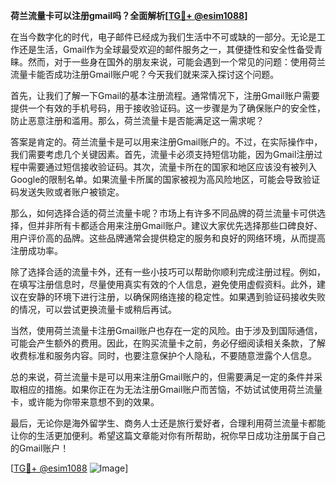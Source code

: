 **荷兰流量卡可以注册gmail吗？全面解析[[TG💪+ @esim1088](https://t.me/s/esim1088)]**

在当今数字化的时代，电子邮件已经成为我们生活中不可或缺的一部分。无论是工作还是生活，Gmail作为全球最受欢迎的邮件服务之一，其便捷性和安全性备受青睐。然而，对于一些身在国外的朋友来说，可能会遇到一个常见的问题：使用荷兰流量卡能否成功注册Gmail账户呢？今天我们就来深入探讨这个问题。

首先，让我们了解一下Gmail的基本注册流程。通常情况下，注册Gmail账户需要提供一个有效的手机号码，用于接收验证码。这一步骤是为了确保账户的安全性，防止恶意注册和滥用。那么，荷兰流量卡是否能满足这一需求呢？

答案是肯定的。荷兰流量卡是可以用来注册Gmail账户的。不过，在实际操作中，我们需要考虑几个关键因素。首先，流量卡必须支持短信功能，因为Gmail注册过程中需要通过短信接收验证码。其次，流量卡所在的国家和地区应该没有被列入Google的限制名单。如果流量卡所属的国家被视为高风险地区，可能会导致验证码发送失败或者账户被锁定。

那么，如何选择合适的荷兰流量卡呢？市场上有许多不同品牌的荷兰流量卡可供选择，但并非所有卡都适合用来注册Gmail账户。建议大家优先选择那些口碑良好、用户评价高的品牌。这些品牌通常会提供稳定的服务和良好的网络环境，从而提高注册成功率。

除了选择合适的流量卡外，还有一些小技巧可以帮助你顺利完成注册过程。例如，在填写注册信息时，尽量使用真实有效的个人信息，避免使用虚假资料。此外，建议在安静的环境下进行注册，以确保网络连接的稳定性。如果遇到验证码接收失败的情况，可以尝试更换流量卡或稍后再试。

当然，使用荷兰流量卡注册Gmail账户也存在一定的风险。由于涉及到国际通信，可能会产生额外的费用。因此，在购买流量卡之前，务必仔细阅读相关条款，了解收费标准和服务内容。同时，也要注意保护个人隐私，不要随意泄露个人信息。

总的来说，荷兰流量卡是可以用来注册Gmail账户的，但需要满足一定的条件并采取相应的措施。如果你正在为无法注册Gmail账户而苦恼，不妨试试使用荷兰流量卡，或许能为你带来意想不到的效果。

最后，无论你是海外留学生、商务人士还是旅行爱好者，合理利用荷兰流量卡都能让你的生活更加便利。希望这篇文章能对你有所帮助，祝你早日成功注册属于自己的Gmail账户！

[[TG💪+ @esim1088](https://t.me/s/esim1088) ![Image](https://i.postimg.cc/4NQfJmqS/Snipaste-2025-05-13-00-14-12.png)]